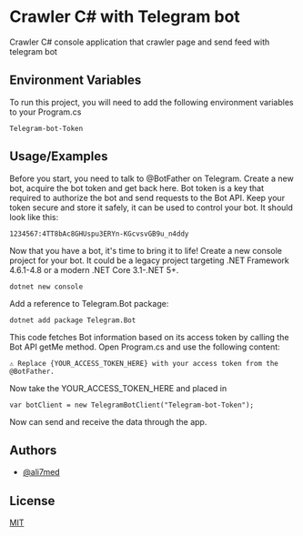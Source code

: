 
# Crawler C# with Telegram bot


Crawler C# console application that crawler page and send feed with telegram bot


## Environment Variables

To run this project, you will need to add the following environment variables to your Program.cs

`Telegram-bot-Token`




## Usage/Examples

Before you start, you need to talk to @BotFather on Telegram. Create a new bot, acquire the bot token and get back here.
Bot token is a key that required to authorize the bot and send requests to the Bot API. Keep your token secure and store it safely, it can be used to control your bot. It should look like this:

```
1234567:4TT8bAc8GHUspu3ERYn-KGcvsvGB9u_n4ddy
```
Now that you have a bot, it's time to bring it to life! Create a new console project for your bot. It could be a legacy project targeting .NET Framework 4.6.1-4.8 or a modern .NET Core 3.1-.NET 5+.
```
dotnet new console
```
Add a reference to Telegram.Bot package:
```
dotnet add package Telegram.Bot
```
This code fetches Bot information based on its access token by calling the Bot API getMe method. Open Program.cs and use the following content:
```
⚠️ Replace {YOUR_ACCESS_TOKEN_HERE} with your access token from the @BotFather.
```
Now take the YOUR_ACCESS_TOKEN_HERE and placed in 
```
var botClient = new TelegramBotClient("Telegram-bot-Token");
```
Now can send and receive the data through the app.

## Authors

- [@ali7med](https://www.github.com/octokatherine)



## License

[MIT](https://choosealicense.com/licenses/mit/)


